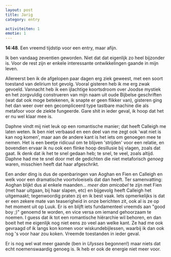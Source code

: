 ```yaml
---
layout: post
title: Jarig
category: entry

activiteiten: 1
emotie: 1
---
```


**14:48**. Een vreemd tijdstip voor een entry, maar afijn.

Ik ben vandaag zeventien geworden. Niet dat dat eigenlijk zo heel bijzonder is. Voor de rest zijn er enkele interessante ontwikkelingen gaande in mijn leven.

Allereerst ben ik de afgelopen paar dagen erg ziek geweest, met een soort toestand van delirium tot gevolg. Vooral gisteren heb ik me erg zwak gevoeld. Vannacht heb ik een ijlachtige koortsdroom over Joodse mystiek en het zorgvuldig construeren van mijn naam uit oude Bijbelse geschriften (wat dat ook moge betekenen, ik snapte er geen flikker van), gisteren ging het dan weer over een gecompliceerd type tastbare machine die als metafoor voor de ziekte fungeerde. Gare shit in ieder geval, ik hoop dat het er nu wel klaar mee is.

Daphne vindt mij niet leuk op een romantische manier; dat heeft Calleigh me laten weten. Ik ben niet verbaasd en een deel van me zegt ook 'wat niet is kan nog komen', maar aan de andere kant is het iets om genoegen mee te nemen. Het is een beetje ridicuul om te blijven 'strijden' voor een relatie, en bovendien ervaar ik nu ook een flinke hoop desillusie bij vlagen, zoals dat gaat. Ik denk dat ik het te snel gedaan heb; te snel, te veel, zoals altijd. Daphne had me te snel door met de gedichten die niet metaforisch *genoeg* waren, misschien heeft dat haar afgeschrikt.

Een ander ding is dus de openbaringen van Aoghan en Fien en Calleigh en welk voor een dramatische voortvloeisels dat dan heeft. Ter samenvatting: Aoghan blijkt dus al enkele maanden... *meer dan amicabel* te zijn met Fien (met haar uitgaan, bij haar slapen, etc) en bijgevolg heeft Calleigh het uitgemaakt; tegenwoordig praten zij en ik best vaak. Iets opmerkelijks is dat er een zekere mate van teaserigheid in onze berichten zit, ook al is ze op het moment uit op Luuk. Er is en blijft iets fundamenteel vreemds aan "good boy ;)" genoemd te worden, en vice versa om iemand gehoorzaam te noemen. I guess dat ik tot een romantische hiërarchie wil behoren, en dan boeit het me eigenlijk nog niet eens zo veel aan welke kant. Ze had me ook gevraagd of ik langs kon komen voor wiskundebijlessen, waarbij ik dan ook nog 's voor haar zou koken. Vreemde toestanden in ieder geval.

Er is nog wel wat meer gaande (ben in *Ulysses* begonnen!) maar niets dat echt noemenswaardig genoeg is. Ik heb er ook de energie niet meer voor.
